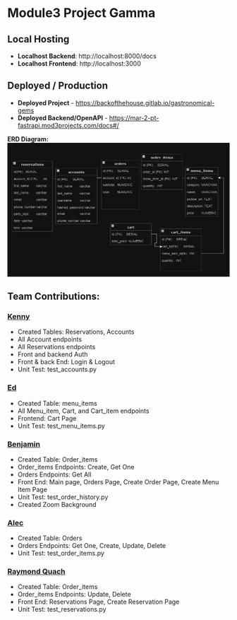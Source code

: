 # Module3 Project Gamma

## Local Hosting
- **Localhost Backend**: http://localhost:8000/docs
- **Localhost Frontend**: http://localhost:3000

## Deployed / Production
- **Deployed Project** - https://backofthehouse.gitlab.io/gastronomical-gems
- **Deployed Backend/OpenAPI** - https://mar-2-pt-fastrapi.mod3projects.com/docs#/

**ERD Diagram:** ![ERD](ERDforReadme.png)

## Team Contributions:
### [Kenny](https://gitlab.com/kenny.phung12)
- Created Tables: Reservations, Accounts
- All Account endpoints
- All Reservations endpoints
- Front and backend Auth
- Front & back End: Login & Logout
- Unit Test: test_accounts.py

### [Ed](https://gitlab.com/eleet94)
- Created Table: menu_items
- All Menu_item, Cart, and Cart_item endpoints
- Frontend: Cart Page
- Unit Test: test_menu_items.py

### [Benjamin](https://gitlab.com/benjaminostler)
- Created Table: Order_items
- Order_items Endpoints: Create, Get One
- Orders Endpoints: Get All
- Front End: Main page, Orders Page, Create Order Page, Create Menu Item Page
- Unit Test: test_order_history.py
- Created Zoom Background

### [Alec]()
- Created Table: Orders
- Orders Endpoints: Get One, Create, Update, Delete
- Unit Test: test_order_items.py

### [Raymond Quach](https://gitlab.com/Rayblah)
- Created Table: Order_items
- Order_items Endpoints: Update, Delete
- Front End: Reservations Page, Create Reservation Page
- Unit Test: test_reservations.py
